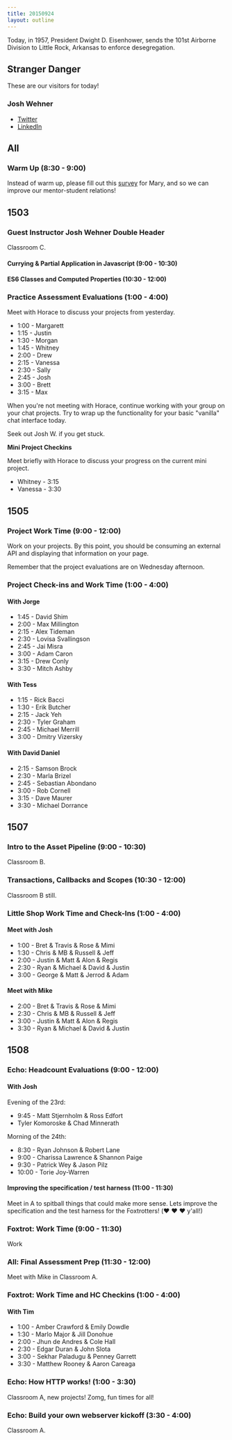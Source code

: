 ```yaml
---
title: 20150924
layout: outline
---
```


Today, in 1957, President Dwight D. Eisenhower, sends the 101st Airborne Division to Little Rock, Arkansas to enforce desegregation.


## Stranger Danger

These are our visitors for today!

### Josh Wehner

* [Twitter](https://twitter.com/jaw6)
* [LinkedIn](https://www.linkedin.com/in/joshuawehner)


## All

### Warm Up (8:30 - 9:00)

Instead of warm up, please fill out this [survey](https://docs.google.com/forms/d/16Iof_uf9I4utm5pOhwZ3LgHv_SnWoV2ZZqbB0rxCxRM/edit)
for Mary, and so we can improve our mentor-student relations!



## 1503

### Guest Instructor Josh Wehner Double Header

Classroom C.

#### Currying & Partial Application in Javascript (9:00 - 10:30)

#### ES6 Classes and Computed Properties (10:30 - 12:00)

### Practice Assessment Evaluations (1:00 - 4:00)

Meet with Horace to discuss your projects from yesterday.

* 1:00 - Margarett
* 1:15 - Justin
* 1:30 - Morgan
* 1:45 - Whitney
* 2:00 - Drew
* 2:15 - Vanessa
* 2:30 - Sally
* 2:45 - Josh
* 3:00 - Brett
* 3:15 - Max

When you're not meeting with Horace, continue working with your group
on your chat projects. Try to wrap up the functionality for your
basic "vanilla" chat interface today.

Seek out Josh W. if you get stuck.

__Mini Project Checkins__

Meet briefly with Horace to discuss your progress on the
current mini project.

* Whitney - 3:15
* Vanessa - 3:30

## 1505

### Project Work Time (9:00 - 12:00)

Work on your projects. By this point, you should be consuming an external API and displaying that information on your page.

Remember that the project evaluations are on Wednesday afternoon.

### Project Check-ins and Work Time (1:00 - 4:00)

#### With Jorge

* 1:45 - David Shim
* 2:00 - Max Millington
* 2:15 - Alex Tideman
* 2:30 - Lovisa Svallingson
* 2:45 - Jai Misra
* 3:00 - Adam Caron
* 3:15 - Drew Conly
* 3:30 - Mitch Ashby

#### With Tess

* 1:15 - Rick Bacci
* 1:30 - Erik Butcher
* 2:15 - Jack Yeh
* 2:30 - Tyler Graham
* 2:45 - Michael Merrill
* 3:00 - Dmitry Vizersky

#### With David Daniel

* 2:15 - Samson Brock
* 2:30 - Marla Brizel
* 2:45 - Sebastian Abondano
* 3:00 - Rob Cornell
* 3:15 - Dave Maurer
* 3:30 - Michael Dorrance

## 1507

### Intro to the Asset Pipeline (9:00 - 10:30)

Classroom B.

### Transactions, Callbacks and Scopes (10:30 - 12:00)

Classroom B still.

### Little Shop Work Time and Check-Ins (1:00 - 4:00)

#### Meet with Josh

* 1:00 - Bret & Travis & Rose & Mimi
* 1:30 - Chris & MB & Russell & Jeff
* 2:00 - Justin & Matt & Alon & Regis
* 2:30 - Ryan & Michael & David & Justin
* 3:00 - George & Matt & Jerrod & Adam

#### Meet with Mike

* 2:00 - Bret & Travis & Rose & Mimi
* 2:30 - Chris & MB & Russell & Jeff
* 3:00 - Justin & Matt & Alon & Regis
* 3:30 - Ryan & Michael & David & Justin


## 1508

### Echo: Headcount Evaluations (9:00 - 12:00)

#### With Josh

Evening of the 23rd:

* 9:45 - Matt Stjernholm & Ross Edfort
* Tyler Komoroske & Chad Minnerath

Morning of the 24th:

*  8:30 - Ryan Johnson & Robert Lane
*  9:00 - Charissa Lawrence & Shannon Paige
*  9:30 - Patrick Wey & Jason Pilz
* 10:00 - Torie Joy-Warren

#### Improving the specification / test harness (11:00 - 11:30)

Meet in A to spitball things that could make more sense.
Lets improve the specification and the test harness for
the Foxtrotters! (❤️ ❤️ ❤️  y'all!)

### Foxtrot: Work Time (9:00 - 11:30)

Work

### All: Final Assessment Prep (11:30 - 12:00)

Meet with Mike in Classroom A.

### Foxtrot: Work Time and HC Checkins (1:00 - 4:00)

#### With Tim

* 1:00 - Amber Crawford & Emily Dowdle
* 1:30 - Marlo Major & Jill Donohue
* 2:00 - Jhun de Andres & Cole Hall
* 2:30 - Edgar Duran & John Slota
* 3:00 - Sekhar Paladugu & Penney Garrett
* 3:30 - Matthew Rooney & Aaron Careaga

### Echo: How HTTP works! (1:00 - 3:30)

Classroom A, new projects! Zomg, fun times for all!

### Echo: Build your own webserver kickoff (3:30 - 4:00)

Classroom A.
